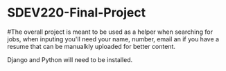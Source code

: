 # SDEV220-Final-Project
#The overall project is meant to be used as a helper when searching for jobs, when inputing you'll need your name, number, email an if you have a resume that can be manualkly uploaded for better content.

Django and Python will need to be installed.
